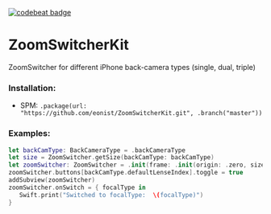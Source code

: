[![codebeat badge](https://codebeat.co/badges/f5171a1b-f24e-4dab-9f6b-346d28be9a0d)](https://codebeat.co/projects/github-com-eonist-zoomswitcherkit-master)

# ZoomSwitcherKit
ZoomSwitcher for different iPhone back-camera types (single, dual, triple)

### Installation:
- SPM: `.package(url: "https://github.com/eonist/ZoomSwitcherKit.git", .branch("master"))`

### Examples:
```swift
let backCamType: BackCameraType = .backCameraType
let size = ZoomSwitcher.getSize(backCamType: backCamType)
let zoomSwitcher: ZoomSwitcher = .init(frame: .init(origin: .zero, size: size), backCameraType: backCamType) zoomSwitcher.anchorAndSize(to: self, size: size)
zoomSwitcher.buttons[backCamType.defaultLenseIndex].toggle = true
addSubview(zoomSwitcher)
zoomSwitcher.onSwitch = { focalType in
   Swift.print("Switched to focalType:  \(focalType)")
}
```
